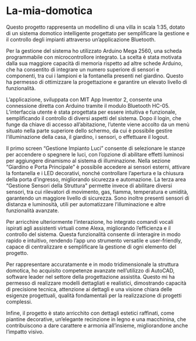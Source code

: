 # La-mia-domotica

  Questo progetto rappresenta un modellino di una villa in scala 1:35, dotato di un sistema domotico intelligente progettato per semplificare la gestione e il controllo degli impianti attraverso un’applicazione Bluetooth.

  Per la gestione del sistema ho utilizzato Arduino Mega 2560, una scheda programmabile con microcontrollore integrato. La scelta è stata motivata dalla sua maggiore capacità di memoria rispetto ad altre schede Arduino, che ha consentito di integrare un numero superiore di sensori e componenti, tra cui i lampioni e la fontanella presenti nel giardino. Questo ha permesso di ottimizzare la progettazione e garantire un elevato livello di funzionalità.

  L’applicazione, sviluppata con MIT App Inventor 2, consente una connessione diretta con Arduino tramite il modulo Bluetooth HC-05. L’interfaccia utente è stata progettata per essere intuitiva e funzionale, semplificando il controllo di diversi aspetti del sistema. Dopo il login, che funge da chiave di accesso all’abitazione, l’utente viene accolto da un menù situato nella parte superiore dello schermo, da cui è possibile gestire l’illuminazione della casa, il giardino, i sensori, o effettuare il logout.

  Il primo screen “Gestione Impianto Luci” consente di selezionare le stanze per accendere o spegnere le luci, con l’opzione di abilitare effetti luminosi per aggiungere dinamismo al sistema di illuminazione. 
  Nella sezione “Giardino e Porta Principale” è possibile accedere ai sensori esterni, attivare la fontanella e i LED decorativi, nonché controllare l’apertura e la chiusura della porta d’ingresso, migliorando sicurezza e automazione. 
  La terza area “Gestione Sensori della Struttura" permette invece di abilitare diversi sensori, tra cui rilevatori di movimento, gas, fiamma, temperatura e umidità, garantendo un maggiore livello di sicurezza. Sono inoltre presenti sensori di distanza e luminosità, utili per automatizzare l’illuminazione e altre funzionalità avanzate.

  Per arricchire ulteriormente l’interazione, ho integrato comandi vocali ispirati agli assistenti virtuali come Alexa, migliorando l’efficienza e il controllo del sistema. Questa funzionalità consente di interagire in modo rapido e intuitivo, rendendo l’app uno strumento versatile e user-friendly, capace di centralizzare e semplificare la gestione di ogni elemento del progetto.

  Per rappresentare accuratamente e in modo tridimensionale la struttura domotica, ho acquisito competenze avanzate nell’utilizzo di AutoCAD, software leader nel settore della progettazione assistita. Questo mi ha permesso di realizzare modelli dettagliati e realistici, dimostrando capacità di precisione tecnica, attenzione ai dettagli e una visione chiara delle esigenze progettuali, qualità fondamentali per la realizzazione di progetti complessi.

  Infine, il progetto è stato arricchito con dettagli estetici raffinati, come piantine decorative, un’elegante recinzione in legno e una macchinina, che contribuiscono a dare carattere e armonia all’insieme, migliorandone anche l’impatto visivo.
